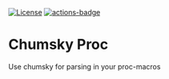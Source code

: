 
[![License](https://img.shields.io/github/license/craftspider/chumsky-proc)](https://github.com/craftspider/chumsky-proc)
[![actions-badge](https://github.com/craftspider/chumsky-proc/actions/workflows/rust.yml/badge.svg?branch=master)](https://github.com/craftspider/chumsky-proc/actions)

# Chumsky Proc

Use chumsky for parsing in your proc-macros
